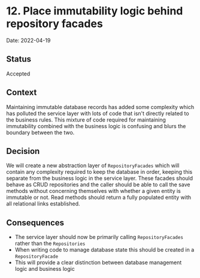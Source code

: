 # 12. Place immutability logic behind repository facades

Date: 2022-04-19

## Status

Accepted

## Context

Maintaining immutable database records has added some complexity which has polluted the service layer with lots of code that isn't directly related to the business rules. This mixture of code required for maintaining immutability combined with the business logic is confusing and blurs the boundary between the two.

## Decision

We will create a new abstraction layer of `RepositoryFacades` which will contain any complexity required to keep the database in order, keeping this separate from the business logic in the service layer. These facades should behave as CRUD repositories and the caller should be able to call the save methods without concerning themselves with whether a given entity is immutable or not. Read methods should return a fully populated entity with all relational links established. 

## Consequences

- The service layer should now be primarily calling `RepositoryFacades` rather than the `Repositories`
- When writing code to manage database state this should be created in a `RepositoryFacade`
- This will provide a clear distinction between database management logic and business logic
